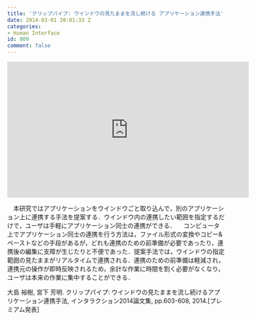 ```yaml
---
title: 'クリップパイプ: ウインドウの見たままを流し続ける アプリケーション連携手法'
date: 2014-03-01 20:01:33 Z
categories:
- Human Interface
id: 809
comment: false
---
```


<iframe width="560" height="315" src="https://www.youtube.com/embed/r60h1AJSS2E" frameborder="0" allowfullscreen></iframe>


　本研究ではアプリケーションをウインドウごと取り込んで，別のアプリケーション上に連携する手法を提案する．ウインドウ内の連携したい範囲を指定するだけで，ユーザは手軽にアプリケーション同士の連携ができる．
　コンピュータ上でアプリケーション同士の連携を行う方法は，ファイル形式の変換やコピー&ペーストなどの手段があるが，どれも連携のための前準備が必要であったり，連携後の編集に支障が生じたりと不便であった．提案手法では，ウインドウの指定範囲の見たままがリアルタイムで連携される．連携のための前準備は軽減され，連携元の操作が即時反映されるため，余計な作業に時間を割く必要がなくなり，ユーザは本来の作業に集中することができる．

大島 裕樹, 宮下 芳明. クリップパイプ: ウインドウの見たままを流し続けるアプリケーション連携手法, インタラクション2014論文集, pp.603-608, 2014.[プレミアム発表]
